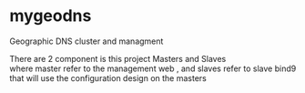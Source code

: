 mygeodns
========

Geographic DNS cluster and managment <br>

There are 2 component is this project Masters and Slaves <br>
where master refer to the management web , and slaves refer to slave bind9 <br> 
that will use the configuration design on the masters 




